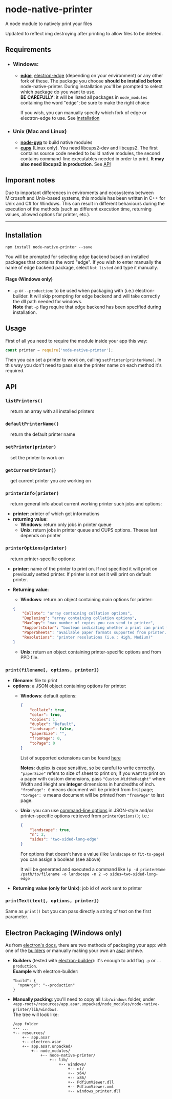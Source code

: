 # node-native-printer

A node module to natively print your files

Updated to reflect img destroying after printing to allow files to be deleted.

## Requirements

* ### Windows:

   * **[edge](https://github.com/tjanczuk/edge)**, [electron-edge](https://github.com/kexplo/electron-edge) (depending on your environment) or any other fork of these. The package you choose **should be installed before** node-native-printer. During installation you'll be prompted to select which package do
      you want to use.<br>**BE CAREFULLY**: it will be listed all packages in `node_modules` containing the word "edge"; be sure to make the right choice
      
      If you wish, you can manually specify which fork of edge or electron-edge to use. See [installation](#installation)

* ### Unix (Mac and Linux)

   * **[node-gyp](https://github.com/nodejs/node-gyp)** to build native modules
   * **[cups](https://www.cups.org/)** (Linux only). You need libcups2-dev and libcups2. The first contains source code needed to build native modules, the second contains command-line executables needed in order to print. **It may also need libcups2 in production**. See [API](#api)

## Imporant notes

Due to important differences in enviroments and ecosystems between Microsoft and Unix-based systems, this module has been written in C++ for Unix and C# for Windows. This can result in different behaviours during the execution of the methods (such as different execution time, returning values, allowed options for printer, etc.).

***
## Installation
```
npm install node-native-printer --save
```

You will be prompted for selecting edge backend based on installed packages that contains the word "edge". If you wish to enter manually the name of edge backend package, select `Not listed` and type it manually.

#### Flags (Windows only)
   * `-p` or `--production`: to be used when packaging with (i.e.) electron-builder. It will skip prompting for edge backend and will take correctly the dll path needed for windows.<br>
      **Note** that `-p` flag require that edge backend has been specified during installation.

## Usage
First of all you need to require the module inside your app this way:
```javascript
const printer = require('node-native-printer');
```

Then you can set a printer to work on, calling `setPrinter(printerName)`. In this way you don't need to pass else the printer name on each method it's required.

## API

### `listPrinters()`
&nbsp;&nbsp;&nbsp;&nbsp;return an array with all installed printers

### `defaultPrinterName()`
&nbsp;&nbsp;&nbsp;&nbsp;return the default printer name

### `setPrinter(printer)`
&nbsp;&nbsp;&nbsp;&nbsp;set the printer to work on


### `getCurrentPrinter()`
&nbsp;&nbsp;&nbsp;&nbsp;get current printer you are working on

### `printerInfo(printer)`

&nbsp;&nbsp;&nbsp;&nbsp;return general info about current working printer such jobs and options: 

* **printer**: printer of which get informations
* **returning value**:
   * **Windows**: return only jobs in printer queue
   * **Unix**: return jobs in printer queue and CUPS options. Theese last depends on printer

### `printerOptions(printer)`
&nbsp;&nbsp;&nbsp;&nbsp;return printer-specific options:
   * **printer**: name of the printer to print on. If not specified it will print on previously setted printer. If printer is not set it will print on default printer.
   * **Returning value**:
      * **Windows**: return an object containing main options for printer:

      ```json 
      {
          "Collate": "array containing collation options",
          "Duplexing": "array containing collation options",
          "MaxCopy": "max number of copies you can send to printer",
          "SupportsColor": "boolean indicating whether a print can print with colors",
          "PaperSheets": "available paper formats supported from printer. If custom is present it can be submitted custom width and height",
          "Resolutions": "printer resolutions (i.e.: High, Medium)"
      }
      ```

      * **Unix**: return an object containing printer-specific options and from PPD file.

### `print(filename[, options, printer])`
   * **filename**: file to print
   * **options**: a JSON object containing options for printer:
      * **Windows**: default options:
         ```json
         {
             "collate": true,
             "color": true,
             "copies": 1,
             "duplex": "Default",
             "landscape": false,
             "paperSize": "",
             "fromPage": 0,
             "toPage": 0
         }
         ```

         List of supported extensions can be found [here](https://github.com/MatteoMeil/node-native-printer/blob/master/supported-extensions.md)

         **Notes:** duplex is case sensitive, so be careful to write correctly. `"paperSize"` refers to size of sheet to print on; if you want to print on a paper with custom dimensions, pass `"Custom.WidthxHeight"` where Width and Height are **integer** dimensions in hundredths of inch. `"fromPage": 0` means document will be printed from first page; `"toPage": 0` means document will be printed from `"fromPage"` to last page.

      * **Unix**: you can use [command-line options](https://www.cups.org/doc/options.html) in JSON-style and/or printer-specific options retrieved from `printerOptions()`; i.e.:

         ```json      
         {
             "landscape": true,
             "n": 2,
             "sides": "two-sided-long-edge"
         }
         ```

         For options that doesn't have a value (like `landscape` or `fit-to-page`) you can assign a boolean (see above)

         It will be generated and executed a command like `lp -d printerName /path/to/filename -o landscape -n 2 -o sides=two-sided-long-edge`
   * **Returning value (only for Unix)**: job id of work sent to printer

### `printText(text[, options, printer])`

Same as `print()` but you can pass directly a string of text on the first parameter.

## Electron Packaging (Windows only)
As from [electron's docs](https://electronjs.org/docs), there are two methods of packaging your app: with one of the [builders](https://electronjs.org/docs/tutorial/application-distribution) or manually making your own an [asar](https://github.com/electron/asar) archive.

   * **Builders** (tested with [electron-builder](https://github.com/electron-userland/electron-builder)): it's enough to add flag `-p` or `--production`.<br>
      **Example** with electron-builder:
      ```
      "build": {
        "npmArgs": "--production"
      }
      ```
   * **Manually packing**: you'll need to copy all `lib/windows` folder, under `<app-root>/resources/app.asar.unpacked/node_modules/node-native-printer/lib/windows`.<br>
      The tree will look like:
      ```
      /app folder
      +-- ...
      +-- resources/
          +-- app.asar
          +-- electron.asar
          +-- app.asar.unpacked/
              +-- node_modules/
                  +-- node-native-printer/
                      +-- lib/
                          +-- windows/
                              +-- nl/
                              +-- x64/
                              +-- x86/
                              +-- PdfiumViewer.dll
                              +-- PdfiumViewer.xml
                              +-- windows_printer.dll
      ```

